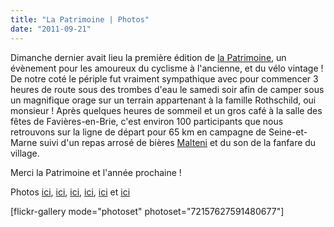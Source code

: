 ```yaml
---
title: "La Patrimoine | Photos"
date: "2011-09-21"
---
```


Dimanche dernier avait lieu la première édition de [la Patrimoine](http://www.lapatrimoine.fr/), un évènement pour les amoureux du cyclisme à l'ancienne, et du vélo vintage ! De notre coté le périple fut vraiment sympathique avec pour commencer 3 heures de route sous des trombes d'eau le samedi soir afin de camper sous un magnifique orage sur un terrain appartenant à la famille Rothschild, oui monsieur ! Après quelques heures de sommeil et un gros café à la salle des fêtes de Favières-en-Brie, c'est environ 100 participants que nous retrouvons sur la ligne de départ pour 65 km en campagne de Seine-et-Marne suivi d'un repas arrosé de bières [Malteni](http://web.me.com/voizine/MALTENI/MALTENI.html) et du son de la fanfare du village.

Merci la Patrimoine et l'année prochaine !

Photos [ici](http://www.flickr.com/photos/mento0os/sets/72157627574573641/), [ici](http://www.facebook.com/media/set/?set=a.10150303282313195.343682.579918194&type=1), [ici](http://www.flickr.com/photos/monsieurlouf/sets/72157627709306702/), [ici](https://picasaweb.google.com/116720581528409248784/LaPatrimoine?authkey=Gv1sRgCKuWj96R0ZWoYA), [ici](http://fr-fr.facebook.com/media/set/?set=a.238908682826392.73506.100001217852426&type=1) et [ici](http://www.flickr.com/photos/mrzuffenhausen/sets/72157627573896295/)

\[flickr-gallery mode="photoset" photoset="72157627591480677"\]

